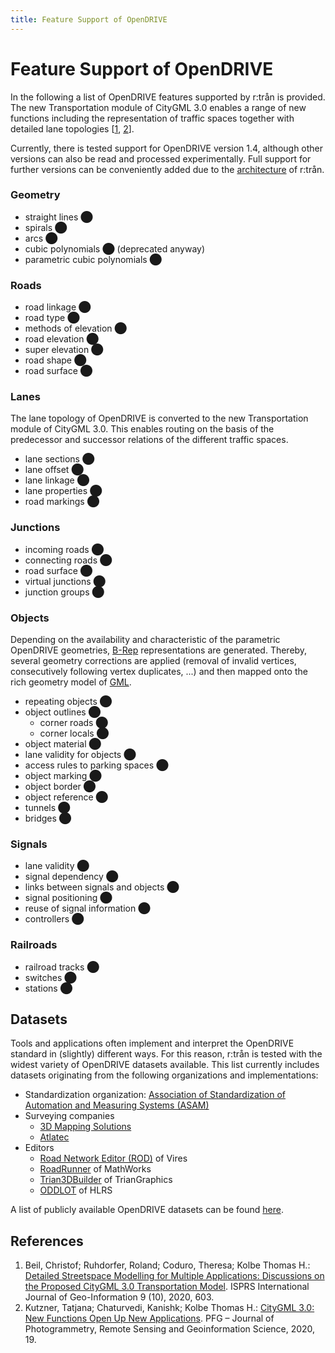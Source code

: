 ```yaml
---
title: Feature Support of OpenDRIVE
---
```


# Feature Support of OpenDRIVE

In the following a list of OpenDRIVE features supported by r:trån is provided.
The new Transportation module of CityGML 3.0 enables a range of new functions including the representation of traffic spaces together with detailed lane topologies [[1](https://doi.org/https://doi.org/10.3390/ijgi9100603), [2](https://doi.org/10.1007/s41064-020-00095-z)].

Currently, there is tested support for OpenDRIVE version 1.4, although other versions can also be read and processed experimentally.
Full support for further versions can be conveniently added due to the [architecture](architecture) of r:trån.

### Geometry

- straight lines <span style="color: var(--green)">⬤</span>
- spirals <span style="color: var(--green)">⬤</span>
- arcs <span style="color: var(--green)">⬤</span>
- cubic polynomials <span style="color: var(--red)">⬤</span> (deprecated anyway)
- parametric cubic polynomials <span style="color: var(--green)">⬤</span>

### Roads

- road linkage <span style="color: var(--green)">⬤</span>
- road type <span style="color: var(--green)">⬤</span>
- methods of elevation <span style="color: var(--green)">⬤</span>
- road elevation <span style="color: var(--green)">⬤</span>
- super elevation <span style="color: var(--green)">⬤</span>
- road shape <span style="color: var(--green)">⬤</span>
- road surface <span style="color: var(--red)">⬤</span>

### Lanes

The lane topology of OpenDRIVE is converted to the new Transportation module of CityGML 3.0.
This enables routing on the basis of the predecessor and successor relations of the different traffic spaces.

- lane sections <span style="color: var(--green)">⬤</span>
- lane offset <span style="color: var(--green)">⬤</span>
- lane linkage <span style="color: var(--green)">⬤</span>
- lane properties <span style="color: var(--green)">⬤</span>
- road markings <span style="color: var(--green)">⬤</span>

### Junctions

- incoming roads <span style="color: var(--green)">⬤</span>
- connecting roads <span style="color: var(--green)">⬤</span>
- road surface <span style="color: var(--red)">⬤</span>
- virtual junctions <span style="color: var(--red)">⬤</span>
- junction groups <span style="color: var(--red)">⬤</span>

### Objects

Depending on the availability and characteristic of the parametric OpenDRIVE geometries, [B-Rep](https://en.wikipedia.org/wiki/Boundary_representation) representations are generated.
Thereby, several geometry corrections are applied (removal of invalid vertices, consecutively following vertex duplicates, ...) and then mapped onto the rich geometry model of [GML](https://www.ogc.org/standards/gml).

- repeating objects <span style="color: var(--green)">⬤</span>
- object outlines <span style="color: var(--green)">⬤</span>
  - corner roads <span style="color: var(--green)">⬤</span>
  - corner locals <span style="color: var(--green)">⬤</span>
- object material <span style="color: var(--green)">⬤</span>
- lane validity for objects <span style="color: var(--red)">⬤</span>
- access rules to parking spaces <span style="color: var(--red)">⬤</span>
- object marking <span style="color: var(--red)">⬤</span>
- object border <span style="color: var(--red)">⬤</span>
- object reference <span style="color: var(--red)">⬤</span>
- tunnels <span style="color: var(--red)">⬤</span>
- bridges <span style="color: var(--red)">⬤</span>

### Signals

- lane validity <span style="color: var(--red)">⬤</span>
- signal dependency <span style="color: var(--red)">⬤</span>
- links between signals and objects <span style="color: var(--red)">⬤</span>
- signal positioning <span style="color: var(--green)">⬤</span>
- reuse of signal information <span style="color: var(--red)">⬤</span>
- controllers <span style="color: var(--red)">⬤</span>

### Railroads

- railroad tracks <span style="color: var(--red)">⬤</span>
- switches <span style="color: var(--red)">⬤</span>
- stations <span style="color: var(--red)">⬤</span>


## Datasets

Tools and applications often implement and interpret the OpenDRIVE standard in (slightly) different ways.
For this reason, r:trån is tested with the widest variety of OpenDRIVE datasets available.
This list currently includes datasets originating from the following organizations and implementations:

- Standardization organization: [Association of Standardization of Automation and Measuring Systems (ASAM)](https://www.asam.net/standards/detail/opendrive/)
- Surveying companies
    - [3D Mapping Solutions](https://www.3d-mapping.de/en/)
    - [Atlatec](https://www.atlatec.de/)
- Editors
    - [Road Network Editor (ROD)](https://www.mscsoftware.com/product/virtual-test-drive) of Vires
    - [RoadRunner](https://mathworks.com/products/roadrunner.html) of MathWorks
    - [Trian3DBuilder](https://trian3dbuilder.de/) of TrianGraphics
    - [ODDLOT](https://www.hlrs.de/solutions-services/service-portfolio/visualization/driving-simulator/oddlot/) of HLRS

A list of publicly available OpenDRIVE datasets can be found [here](https://github.com/b-schwab/awesome-openx#datasets).

## References

1. Beil, Christof; Ruhdorfer, Roland; Coduro, Theresa; Kolbe Thomas H.: [Detailed Streetspace Modelling for Multiple Applications: Discussions on the Proposed CityGML 3.0 Transportation Model](https://doi.org/https://doi.org/10.3390/ijgi9100603). ISPRS International Journal of Geo-Information 9 (10), 2020, 603.
2. Kutzner, Tatjana; Chaturvedi, Kanishk; Kolbe Thomas H.: [CityGML 3.0: New Functions Open Up New Applications](https://doi.org/10.1007/s41064-020-00095-z). PFG – Journal of Photogrammetry, Remote Sensing and Geoinformation Science, 2020, 19.
